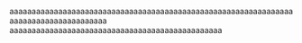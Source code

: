 aaaaaaaaaaaaaaaaaaaaaaaaaaaaaaaaaaaaaaaaaaaaaaaaaaaaaaaaaaaaaaaaaaaaaaaaaaaaaaaaaaaaaa
aaaaaaaaaaaaaaaaaaaaaaaaaaaaaaaaaaaaaaaaaaaaaaaa

